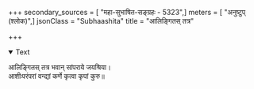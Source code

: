 +++
secondary_sources = [ "महा-सुभाषित-सङ्ग्रहः - 5323",]
meters = [ "अनुष्टुप् (श्लोक)",]
jsonClass = "Subhaashita"
title = "आलिङ्गितस् तत्र"

+++

<details open><summary>Text</summary>

आलिङ्गितस् तत्र भवान् सांपराये जयश्रिया।  
आशीःपरंपरां वन्द्यां कर्णे कृत्वा कृपां कुरु॥
</details>
